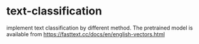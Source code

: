 # text-classification
implement text classification by different method. 
The pretrained model is available from https://fasttext.cc/docs/en/english-vectors.html
